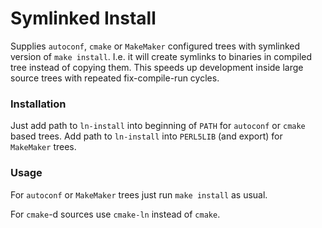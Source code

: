 # Symlinked Install

Supplies `autoconf`, `cmake` or `MakeMaker` configured trees with symlinked version of `make install`.
I.e. it will create symlinks to binaries in compiled tree instead of copying them.
This speeds up development inside large source trees with repeated fix-compile-run cycles.

### Installation
Just add path to `ln-install` into beginning of `PATH` for `autoconf` or `cmake` based trees.
Add path to `ln-install` into `PERL5LIB` (and export) for `MakeMaker` trees.


### Usage
For `autoconf` or `MakeMaker` trees just run  `make install` as usual.

For `cmake`-d sources use `cmake-ln` instead of `cmake`.
